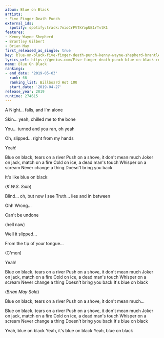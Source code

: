 ```yaml
---
album: Blue on Black
artists:
- Five Finger Death Punch
external_ids:
  spotify: spotify:track:7nioCrPVTkYopUB1rTvtK1
features:
- Kenny Wayne Shepherd
- Brantley Gilbert
- Brian May
first_released_as_single: true
key: blue-on-black-five-finger-death-punch-kenny-wayne-shepherd-brantley-gilbert-brian-may
lyrics_url: https://genius.com/Five-finger-death-punch-blue-on-black-remix-lyrics
name: Blue On Black
rankings:
- end_date: '2019-05-03'
  rank: 66
  ranking_list: Billboard Hot 100
  start_date: '2019-04-27'
release_year: 2019
runtime: 274615
---
```

A Night... falls, and I'm alone


Skin... yeah, chilled me to the bone


You... turned and you ran, oh yeah


Oh, slipped... right from my hands


Yeah!


Blue on black, tears on a river
Push on a shove, it don't mean much
Joker on jack, match on a fire
Cold on ice, a dead man's touch
Whisper on a scream
Never change a thing
Doesn't bring you back


It's like blue on black

(*K.W.S. Solo*)


Blind... oh, but now I see
Truth... lies and in between


Ohh Wrong...


Can't be undone


(hell naw)


Well it slipped...


From the tip of your tongue...


(C'mon)


Yeah!


Blue on black, tears on a river
Push on a shove, it don't mean much
Joker on jack, match on a fire
Cold on ice, a dead man's touch
Whisper on a scream
Never change a thing
Doesn't bring you back
It's blue on black

(*Brian May Solo*)


Blue on black, tears on a river
Push on a shove, it don't mean much...


Blue on black, tears on a river
Push on a shove, it don't mean much
Joker on jack, match on a fire
Cold on ice, a dead man's touch
Whisper on a scream
Never change a thing
Doesn't bring you back
It's blue on black


Yeah, blue on black
Yeah, it's blue on black
Yeah, blue on black
